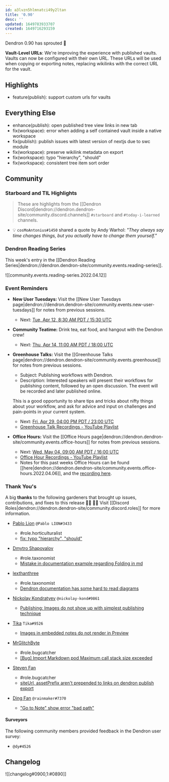 ```yaml
---
id: a3lvzn5hlmnatci49y2ltan
title: '0.90'
desc: ''
updated: 1649783933707
created: 1649716293159
---
```


Dendron 0.90 has sprouted  🌱

**Vault-Level URLs**: We're improving the experience with published vaults. Vaults can now be configured with their own URL. These URLs will be used when copying or exporting notes, replacing wikilinks with the correct URL for the vault. 

## Highlights
- feature(publish): support custom urls for vaults

## Everything Else
- enhance(publish): open published tree view links in new tab
- fix(workspace): error when adding a self contained vault inside a native workspace
- fix(publish): publish issues with latest version of nextjs due to swc module
- fix(workspace): preserve wikilink metadata on export 
- fix(workspace): typo "hierarchy", "should" 
- fix(workspace): consistent tree item sort order

## Community
### Starboard and TIL Highlights
> These are highlights from the [[Dendron Discord|dendron://dendron.dendron-site/community.discord.channels]] `#starboard` and `#today-i-learned` channels.

- 💡 `cosMoAntonius#1450` shared a quote by Andy Warhol: _"They always say time changes things, but you actually have to change them yourself."_

### Dendron Reading Series

This week's entry in the [[Dendron Reading Series|dendron://dendron.dendron-site/community.events.reading-series]].

![[community.events.reading-series.2022.04.12]]

### Event Reminders
- **New User Tuesdays:** Visit the [[New User Tuesdays page|dendron://dendron.dendron-site/community.events.new-user-tuesdays]] for notes from previous sessions.
    - Next: [Tue, Apr 12, 8:30 AM PDT / 15:30 UTC](https://link.dendron.so/luma)
- **Community Teatime:** Drink tea, eat food, and hangout with the Dendron crew!
    - Next: [Thu, Apr 14, 11:00 AM PDT / 18:00 UTC](https://link.dendron.so/luma)
- **Greenhouse Talks:** Visit the [[Greenhouse Talks page|dendron://dendron.dendron-site/community.events.greenhouse]] for notes from previous sessions.
    - Subject: Publishing workflows with Dendron.
    - Description: Interested speakers will present their workflows for publishing content, followed by an open discussion. The event will be recorded and later published online.
    
    This is a good opportunity to share tips and tricks about nifty things about your workflow, and ask for advice and input on challenges and pain-points in your current system.
    - Next: [Fri, Apr 29, 04:00 PM PDT / 23:00 UTC](https://link.dendron.so/luma)
    - [Greenhouse Talk Recordings - YouTube Playlist](https://link.dendron.so/greenhouse)
- **Office Hours:** Visit the [[Office Hours page|dendron://dendron.dendron-site/community.events.office-hours]] for notes from previous sessions.
    - Next: [Wed, May 04, 09:00 AM PDT / 16:00 UTC](https://link.dendron.so/luma)
    - [Office Hour Recordings - YouTube Playlist](https://link.dendron.so/6yPa)
    - Notes for this past weeks Office Hours can be found [[here|dendron://dendron.dendron-site/community.events.office-hours.2022.04.06]], and the [recording here](https://www.youtube.com/watch?v=-CK7DmkvNzA).

### Thank You's
A big **thanks** to the following gardeners that brought up issues, contributions, and fixes to this release :man_farmer: :woman_farmer: 
Visit [[Discord Roles|dendron://dendron.dendron-site/community.discord.roles]] for more information.

- [Pablo Lion](https://github.com/PabloLION) `@Pablo LION#3433`
    - #role.horticulturalist
    - [fix: typo "hierarchy", "should"](https://github.com/dendronhq/dendron/pull/2699)

- [Dmytro Shapovalov](https://github.com/dmytro-shapovalov)
    - #role.taxonomist
    - [Mistake in documentation example regarding Folding in md](https://github.com/dendronhq/dendron/issues/2729)
    
- [lexthanthree](https://github.com/lexthanthree)
  - #role.taxonomist
  - [Dendron documentation has some hard to read diagrams](https://github.com/dendronhq/dendron/issues/2725)

- [Nickolay Kondratyev](https://github.com/nickolay-kondratyev) `@nickolay-kond#9861`
    - [Publishing: Images do not show up with simplest publishing technique](https://github.com/dendronhq/dendron/issues/2698)
    
- [Tika](https://github.com/SR--) `Tika#9526`
    - [Images in embedded notes do not render in Preview](https://github.com/dendronhq/dendron/issues/2702)
    
- [MrGlitchByte](https://github.com/MrGlitchByte)
    - #role.bugcatcher
    - [[Bug] Import Markdown pod Maximum call stack size exceeded](https://github.com/dendronhq/dendron/issues/2710)
    
- [Steven Fan](https://github.com/stevefan)
    - #role.bugcatcher
    - [siteUrl, assetPrefix aren't prepended to links on dendron publish export](https://github.com/dendronhq/dendron/issues/2726)
    
- [Ding Fan](https://github.com/Ding-Fan) `@rainmaker#7370`
    - ["Go to Note" show error "bad path"](https://github.com/dendronhq/dendron/issues/2717)

#### Surveyors

The following community members provided feedback in the Dendron user survey:

- `@dy#4526`


## Changelog
![[changelog#0900,1:#0890]]
